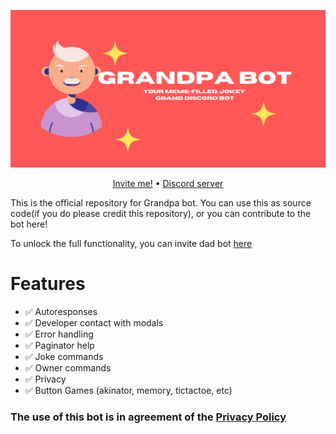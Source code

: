 <p align="center">
    <img src="./assets/Banner.png">
</p>
<p align="center">
    <a href="https://discord.com/api/oauth2/authorize?client_id=957709454583947276&permissions=535260822592&scope=bot%20applications.commands">Invite me!</a> • <a href="https://discord.gg/RVMNP6TAGx">Discord server</a>
</p>

This is the official repository for Grandpa bot. You can use this as source code(if you do please credit this repository), or you can contribute to the bot here!

To unlock the full functionality, you can invite dad bot [here](https://discord.com/oauth2/authorize?client_id=503720029456695306&scope=bot&permissions=537263168)

# Features

- ✅ Autoresponses
- ✅ Developer contact with modals
- ✅ Error handling
- ✅ Paginator help
- ✅ Joke commands
- ✅ Owner commands
- ✅ Privacy
- ✅ Button Games (akinator, memory, tictactoe, etc)


### The use of this bot is in agreement of the [Privacy Policy](https://github.com/pogrammar/Grandpa-bot/blob/master/PRIVACY.md)
